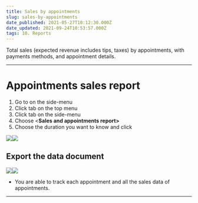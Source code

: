 ```yaml
---
title: Sales by appointments
slug: sales-by-appointments
date_published: 2021-05-27T10:12:30.000Z
date_updated: 2021-09-24T10:53:57.000Z
tags: 10. Reports
---
```


Total sales (expected revenue includes tips, taxes) by appointments, with payments methods, and appointment details.

---

# Appointments sales report

1. Go to **<Report>** on the side-menu
2. Click **<Reports>** tab on the top menu
3. Click **<Sales>** tab on the side-menu
4. Choose <**Sales and appointments report>**
5. Choose the duration you want to know and click **<Run report>**

![](__GHOST_URL__/content/images/2021/09/CleanShot-2021-09-17-at-14.55.48.png)![](__GHOST_URL__/content/images/2021/09/CleanShot-2021-09-17-at-15.09.53.gif)
## Export the data document
![](__GHOST_URL__/content/images/2021/09/CleanShot-2021-09-17-at-14.57.07.png)![](__GHOST_URL__/content/images/2021/09/CleanShot-2021-09-17-at-15.12.01.gif)
- You are able to track each appointment and all the sales data of appointments.

---
